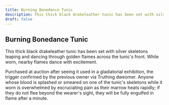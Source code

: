 ```yaml
---
title: Burning Bonedance Tunic
description: This thick black drakeleather tunic has been set with silver skeletons leaping and dancing through golden flames across the tunic's front. While worn, nearby flames dance with excitement....
draft: false
---
```


## Burning Bonedance Tunic

This thick black drakeleather tunic has been set with silver skeletons leaping and dancing through golden flames across the tunic's front. While worn, nearby flames dance with excitement.

Purchased at auction after seeing it used in a gladiatorial exhibition, the trigger confirmed by the previous owner via Truthing dweomer. Anyone whose blood is splashed or smeared on one of the tunic's skeletons while it worn is overwhelmed by excruciating pain as their marrow heats rapidly; if they do not flee beyond the wearer's sight, they will be fully engulfed in flame after a minute.
